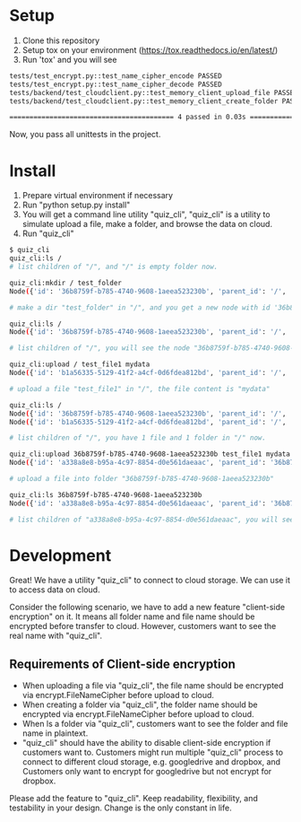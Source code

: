 # Setup
1. Clone this repository
2. Setup tox on your environment (https://tox.readthedocs.io/en/latest/)
3. Run 'tox' and you will see
```sh
tests/test_encrypt.py::test_name_cipher_encode PASSED                         [ 25%]
tests/test_encrypt.py::test_name_cipher_decode PASSED                         [ 50%]
tests/backend/test_cloudclient.py::test_memory_client_upload_file PASSED      [ 75%]
tests/backend/test_cloudclient.py::test_memory_client_create_folder PASSED    [100%]

========================================= 4 passed in 0.03s =========================================

```
Now, you pass all unittests in the project.

# Install
1. Prepare virtual environment if necessary
2. Run "python setup.py install"
3. You will get a command line utility "quiz_cli", "quiz_cli" is a utility to simulate upload a file, make a folder, and browse the data on cloud.
4. Run "quiz_cli"
```sh
$ quiz_cli 
quiz_cli:ls /
# list children of "/", and "/" is empty folder now.

quiz_cli:mkdir / test_folder
Node({'id': '36b8759f-b785-4740-9608-1aeea523230b', 'parent_id': '/', 'name': 'test_folder', 'is_dir': True})

# make a dir "test_folder" in "/", and you get a new node with id '36b8759f-b785-4740-9608-1aeea523230b'

quiz_cli:ls /
Node({'id': '36b8759f-b785-4740-9608-1aeea523230b', 'parent_id': '/', 'name': 'test_folder', 'is_dir': True})

# list children of "/", you will see the node "36b8759f-b785-4740-9608-1aeea523230b"

quiz_cli:upload / test_file1 mydata
Node({'id': 'b1a56335-5129-41f2-a4cf-0d6fdea812bd', 'parent_id': '/', 'name': 'test_file1', 'is_dir': False})

# upload a file "test_file1" in "/", the file content is "mydata"

quiz_cli:ls /
Node({'id': '36b8759f-b785-4740-9608-1aeea523230b', 'parent_id': '/', 'name': 'test_folder', 'is_dir': True})
Node({'id': 'b1a56335-5129-41f2-a4cf-0d6fdea812bd', 'parent_id': '/', 'name': 'test_file1', 'is_dir': False})

# list children of "/", you have 1 file and 1 folder in "/" now.

quiz_cli:upload 36b8759f-b785-4740-9608-1aeea523230b test_file1 mydata
Node({'id': 'a338a8e8-b95a-4c97-8854-d0e561daeaac', 'parent_id': '36b8759f-b785-4740-9608-1aeea523230b', 'name': 'test_file1', 'is_dir': False})

# upload a file into folder "36b8759f-b785-4740-9608-1aeea523230b"

quiz_cli:ls 36b8759f-b785-4740-9608-1aeea523230b
Node({'id': 'a338a8e8-b95a-4c97-8854-d0e561daeaac', 'parent_id': '36b8759f-b785-4740-9608-1aeea523230b', 'name': 'test_file1', 'is_dir': False})

# list children of "a338a8e8-b95a-4c97-8854-d0e561daeaac", you will see the file you uploaded.

```

# Development
Great! We have a utility "quiz_cli" to connect to cloud storage. We can use it to access data on cloud.

Consider the following scenario, we have to add a new feature "client-side encryption" on it.
It means all folder name and file name should be encrypted before transfer to cloud. However,
customers want to see the real name with "quiz_cli".

## Requirements of Client-side encryption
- When uploading a file via "quiz_cli", the file name should be encrypted via encrypt.FileNameCipher before upload to cloud.
- When creating a folder via "quiz_cli", the folder name should be encrypted via encrypt.FileNameCipher before upload to cloud.
- When ls a folder via "quiz_cli", customers want to see the folder and file name in plaintext.
- "quiz_cli" should have the ability to disable client-side encryption if customers want to. Customers might run multiple "quiz_cli"
  process to connect to different cloud storage, e.g. googledrive and dropbox, and Customers only want to encrypt for googledrive but
  not encrypt for dropbox.

Please add the feature to "quiz_cli". Keep readability, flexibility, and testability in your design. Change is the only constant in life.
